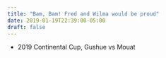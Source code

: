 ```yaml
---
title: "Bam, Bam! Fred and Wilma would be proud"
date: 2019-01-19T22:39:00-05:00
draft: false
---
```

- 2019 Continental Cup, Gushue vs Mouat